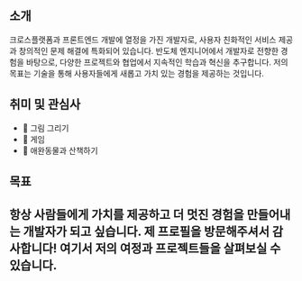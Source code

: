 
## 소개
크로스플랫폼과 프론트엔드 개발에 열정을 가진 개발자로, 사용자 친화적인 서비스 제공과 창의적인 문제 해결에 특화되어 있습니다. 반도체 엔지니어에서 개발자로 전향한 경험을 바탕으로, 다양한 프로젝트와 협업에서 지속적인 학습과 혁신을 추구합니다. 저의 목표는 기술을 통해 사용자들에게 새롭고 가치 있는 경험을 제공하는 것입니다.

## 취미 및 관심사
- 🎨 그림 그리기
- 👾 게임
- 🐶 애완동물과 산책하기

## 목표
항상 사람들에게 가치를 제공하고 더 멋진 경험을 만들어내는 개발자가 되고 싶습니다. 제 프로필을 방문해주셔서 감사합니다! 여기서 저의 여정과 프로젝트들을 살펴보실 수 있습니다.
---
